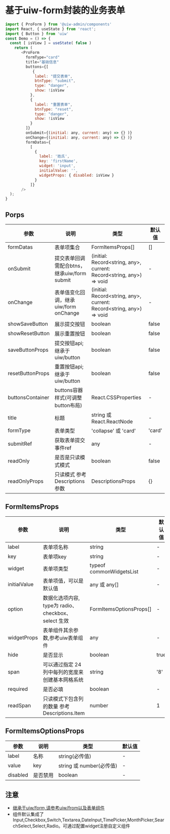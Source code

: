 # 基于uiw-form封装的业务表单

<!--ProForm-->

```js
import { ProForm } from '@uiw-admin/components'
import React, { useState } from 'react';
import { Button } from 'uiw'
const Demo = () => {
  const [ isView ] = useState( false )
    return (
       <ProForm
         formType="card"
         title="基础信息"
         buttons={[
            {
             label: "提交表单",
             btnType: "submit",
             type: "danger",
             show: !isView
           },
           {
             label: "重置表单",
             btnType: "reset",
             type: "danger",
             show: !isView
           }
         ]}
         onSubmit={(initial: any, current: any) => {} )}
         onChange={(initial: any, current: any) => {} )}
         formDatas={
           [
             {
               label: '姓氏',
               key: 'firstName',
               widget: 'input',
               initialValue: '',
               widgetProps: { disabled: isView }
             }
           ]}
       />
  );
}
```


## Porps

| 参数 | 说明	| 类型	| 默认值 |
| --  | -- | -- | -- |
| formDatas | 表单项集合	| FormItemsProps[]		| [] |
| onSubmit | 提交表单回调 需配合btns，继承uiw/form submit	| (initial: Record<string, any>, current: Record<string, any>) => void		| - |
| onChange | 表单值变化回调，继承uiw/form onChange	| (initial: Record<string, any>, current: Record<string, any>) => void	| - |
| showSaveButton | 展示提交按钮	|  boolean		| false |
| showResetButton | 展示重置按钮	|  boolean		| false |
| saveButtonProps | 提交按钮api;继承于uiw/button	|  boolean		| false |
| resetButtonProps | 重置按钮api;继承于uiw/button	|  boolean		| false |
| buttonsContainer  | buttons容器样式(可调整button布局)	| React.CSSProperties		| - |
| title | 标题	  | string 或 React.ReactNode		| - |
| formType | 表单类型	  | 'collapse' 或 'card'		| 'card' |
| submitRef | 获取表单提交事件ref	  |  any		| - |
| readOnly | 是否是只读模式模式	  |  boolean		| false |
| readOnlyProps | 只读模式 参考Descriptions参数	  |  DescriptionsProps		| {} |

## FormItemsProps
| 参数 | 说明	| 类型	| 默认值 |
| --  | -- | -- | -- |
| label| 表单项名称 | string	| - |
| key| 表单项key| string	| - |
| widget| 表单项类型| typeof commonWidgetsList	| - |
| initialValue| 表单项值，可以是默认值| any 或 any[]	| - |
| option| 数据化选项内容, type为 radio、checkbox、select 生效| FormItemsOptionsProps[]| - |
| widgetProps| 表单组件其余参数,参考uiw表单组件| any|- |
| hide| 是否显示| boolean| true |
| span| 可以通过指定 24 列中每列的宽度来创建基本网格系统| string| '8' |
| required| 是否必填| boolean | - |
| readSpan| 只读模式下包含列的数量 参考Descriptions.Item| number | 1 |


## FormItemsOptionsProps
| 参数 | 说明	| 类型	| 默认值 |
| --  | -- | -- | -- |
| label| 名称 | string(必传值)	| - |
| value| key | string 或 number(必传值)	| - |
| disabled| 是否禁用 | boolean	| - |

## 注意
- [继承于uiw/form,请参考uiw/from以及表单组件](https://uiwjs.github.io/#/components/from)
- 组件默认集成了Input,Checkbox,Switch,Textarea,DateInput,TimePicker,MonthPicker,SearchSelect,Select,Radio。可通过配置widget注册自定义组件